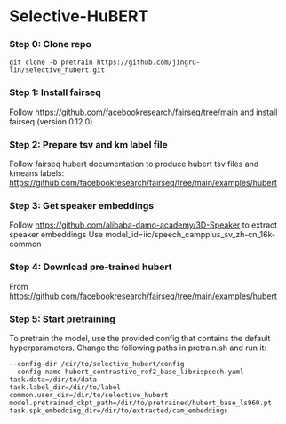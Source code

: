 # Selective-HuBERT

### Step 0: Clone repo
```
git clone -b pretrain https://github.com/jingru-lin/selective_hubert.git
```
### Step 1: Install fairseq
Follow https://github.com/facebookresearch/fairseq/tree/main and install fairseq (version 0.12.0)

### Step 2: Prepare tsv and km label file
Follow fairseq hubert documentation to produce hubert tsv files and kmeans labels: https://github.com/facebookresearch/fairseq/tree/main/examples/hubert

### Step 3: Get speaker embeddings
Follow https://github.com/alibaba-damo-academy/3D-Speaker to extract speaker embeddings
Use model_id=iic/speech_campplus_sv_zh-cn_16k-common

### Step 4: Download pre-trained hubert
From https://github.com/facebookresearch/fairseq/tree/main/examples/hubert

### Step 5: Start pretraining
To pretrain the model, use the provided config that contains the default hyperparameters.
Change the following paths in pretrain.sh and run it:
```
--config-dir /dir/to/selective_hubert/config
--config-name hubert_contrastive_ref2_base_librispeech.yaml
task.data=/dir/to/data
task.label_dir=/dir/to/label
common.user_dir=/dir/to/selective_hubert
model.pretrained_ckpt_path=/dir/to/pretrained/hubert_base_ls960.pt
task.spk_embedding_dir=/dir/to/extracted/cam_embeddings
```

